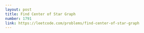 ```yaml
---
layout: post
title: Find Center of Star Graph
number: 1791
link: https://leetcode.com/problems/find-center-of-star-graph
---
```


